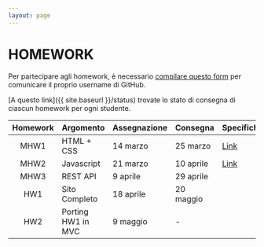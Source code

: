 ```yaml
---
layout: page
---
```


# HOMEWORK

Per partecipare agli homework, è necessario [compilare questo form](https://forms.gle/LMnKCVwjCrQe8qtS8) per comunicare il proprio username di GitHub.

[A questo link]({{ site.baseurl }}/status) trovate lo stato di consegna di ciascun homework per ogni studente.

| Homework | Argomento          | Assegnazione    | Consegna       | Specifiche   | Codice |
| :-------:| ------------------ | --------------- | ---------------|--------------|--------|
| MHW1     | HTML + CSS         | 14 marzo    | 25 marzo  | [Link](mhw1) |
| MHW2     | Javascript         | 21 marzo    | 10 aprile | [Link](mhw2) | 
| MHW3     | REST API           | 9 aprile  | 29 aprile  | 
| HW1      | Sito Completo      | 18 aprile  | 20 maggio | 
| HW2      | Porting HW1 in MVC | 9 maggio  | - | 
